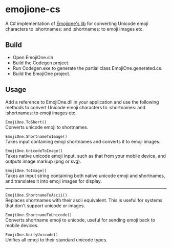 # emojione-cs

A C# implementation of [Emojione's lib](https://github.com/Ranks/emojione) for converting Unicode emoji characters to :shortnames: and :shortnames: to emoji images etc. 

## Build

* Open EmojiOne.sln
* Build the Codegen project.
* Run Codegen.exe to generate the partial class EmojiOne.generated.cs. 
* Build the EmojiOne project.

## Usage

Add a reference to EmojiOne.dll in your application and use the following methods to convert Unicode emoji characters to :shortnames: and :shortnames: to emoji images etc.

`EmojiOne.ToShort()`  
Converts unicode emoji to shortnames.

`EmojiOne.ShortnameToImage()`  
Takes input containing emoji shortnames and converts it to emoji images.

`EmojiOne.UnicodeToImage()`  
Takes native unicode emoji input, such as that from your mobile device, and outputs image markup (png or svg).

`EmojiOne.ToImage()`  
Takes an input string containing both native unicode emoji and shortnames, and translates it into emoji images for display.

---

`EmojiOne.ShortnameToAscii()`  
Replaces shortnames with their ascii equivalent. This is useful for systems that don't support unicode or images.

`EmojiOne.ShortnameToUnicode()`  
Converts shortname emoji to unicode, useful for sending emoji back to mobile devices.

`EmojiOne.UnifyUnicode()`  
Unifies all emoji to their standard unicode types. 
